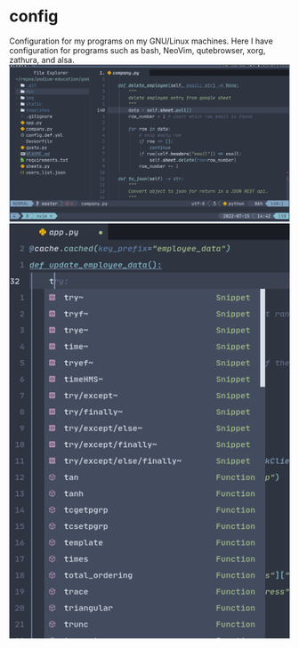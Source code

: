 # config
Configuration for my programs on my GNU/Linux machines. Here I have configuration
for programs such as bash, NeoVim, qutebrowser, xorg, zathura, and alsa.
![window screenshot](./super-zoom-window.png)
![completion screenshot](/screenshot_completion.png)
